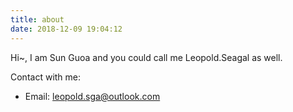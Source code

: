 ```yaml
---
title: about
date: 2018-12-09 19:04:12
---
```


Hi~, I am Sun Guoa and you could call me Leopold.Seagal as well.

Contact with me:
- Email: leopold.sga@outlook.com
